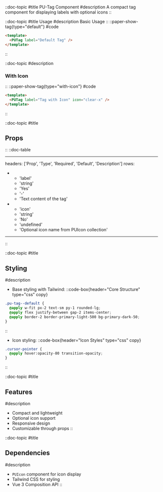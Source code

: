 ::doc-topic
#title
PU-Tag Component
#description
A compact tag component for displaying labels with optional icons
::

::doc-topic
#title
Usage
#description
Basic Usage
::
::paper-show-tag{type="default"}
#code

```html
<template>
  <PUTag label="Default Tag" />
</template>
```

::

::doc-topic
#description

### With Icon

::
::paper-show-tag{type="with-icon"}
#code

```html
<template>
  <PUTag label="Tag with Icon" icon="clear-x" />
</template>
```

::

::doc-topic
#title

## Props

::
::doc-table

---

headers: ['Prop', 'Type', 'Required', 'Default', 'Description']
rows:

- - 'label'
  - 'string'
  - 'Yes'
  - '-'
  - 'Text content of the tag'
- - 'icon'
  - 'string'
  - 'No'
  - 'undefined'
  - 'Optional icon name from PUIcon collection'

---

::

::doc-topic
#title

## Styling

#description

- Base styling with Tailwind:
  ::code-box{header="Core Structure" type="css" copy}

```css
.pu-tag--default {
  @apply w-fit px-2 text-sm py-1 rounded-lg;
  @apply flex justify-between gap-2 items-center;
  @apply border-2 border-primary-light-500 bg-primary-dark-50;
}
```

::

- Icon styling:
  ::code-box{header="Icon Styles" type="css" copy}

```css
.cursor-pointer {
  @apply hover:opacity-80 transition-opacity;
}
```

::

::doc-topic
#title

## Features

#description

- Compact and lightweight
- Optional icon support
- Responsive design
- Customizable through props
  ::

::doc-topic
#title

## Dependencies

#description

- `PUIcon` component for icon display
- Tailwind CSS for styling
- Vue 3 Composition API
  ::
